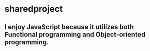 # sharedproject
## I enjoy JavaScript because it utilizes both Functional programming and Object-oriented programming.